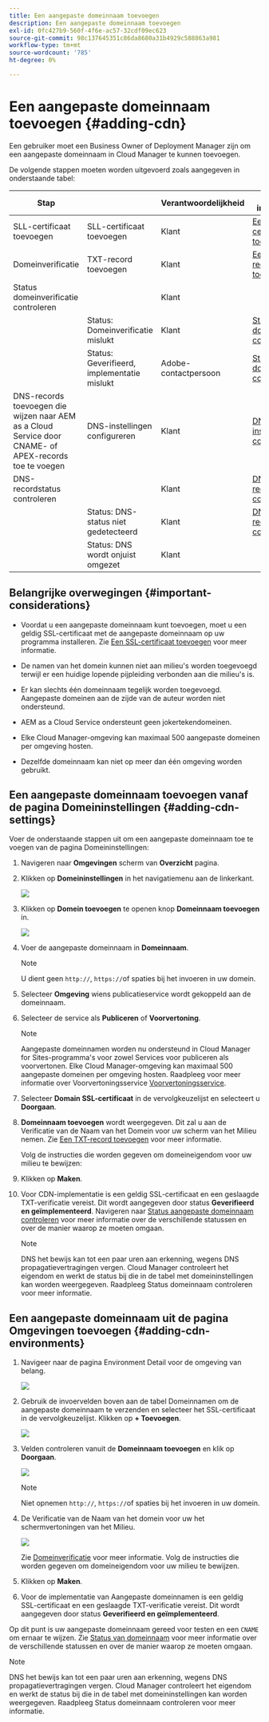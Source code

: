 ```yaml
---
title: Een aangepaste domeinnaam toevoegen
description: Een aangepaste domeinnaam toevoegen
exl-id: 0fc427b9-560f-4f6e-ac57-32cdf09ec623
source-git-commit: 98c137645351c86da8680a31b4929c588863a981
workflow-type: tm+mt
source-wordcount: '785'
ht-degree: 0%

---
```


# Een aangepaste domeinnaam toevoegen {#adding-cdn}

Een gebruiker moet een Business Owner of Deployment Manager zijn om een aangepaste domeinnaam in Cloud Manager te kunnen toevoegen.

De volgende stappen moeten worden uitgevoerd zoals aangegeven in onderstaande tabel:

| Stap |  | Verantwoordelijkheid | Meer informatie |
|--- |--- |--- |---|
| SLL-certificaat toevoegen | SLL-certificaat toevoegen | Klant | [Een SSL-certificaat toevoegen](https://experienceleague.adobe.com/docs/experience-manager-cloud-service/implementing/using-cloud-manager/manage-ssl-certificates/add-ssl-certificate.html?lang=en) |
| Domeinverificatie | TXT-record toevoegen | Klant | [Een TXT-record toevoegen](https://experienceleague.adobe.com/docs/experience-manager-cloud-service/implementing/using-cloud-manager/custom-domain-names/add-text-record.html?lang=en) |
| Status domeinverificatie controleren |  | Klant |  |
|  | Status: Domeinverificatie mislukt | Klant | [Status domeinnaam controleren](https://experienceleague.adobe.com/docs/experience-manager-cloud-service/implementing/using-cloud-manager/custom-domain-names/check-domain-name-status.html?lang=en) |
|  | Status: Geverifieerd, implementatie mislukt | Adobe-contactpersoon | [Status domeinnaam controleren](https://experienceleague.adobe.com/docs/experience-manager-cloud-service/implementing/using-cloud-manager/custom-domain-names/check-domain-name-status.html?lang=en) |
| DNS-records toevoegen die wijzen naar AEM as a Cloud Service door CNAME- of APEX-records toe te voegen | DNS-instellingen configureren | Klant | [DNS-instellingen configureren](https://experienceleague.adobe.com/docs/experience-manager-cloud-service/implementing/using-cloud-manager/custom-domain-names/configure-dns-settings.html?lang=en) |
| DNS-recordstatus controleren |  | Klant | [DNS-recordstatus controleren](https://experienceleague.adobe.com/docs/experience-manager-cloud-service/implementing/using-cloud-manager/custom-domain-names/check-dns-record-status.html?lang=en) |
|  | Status: DNS-status niet gedetecteerd | Klant | [DNS-recordstatus controleren](https://experienceleague.adobe.com/docs/experience-manager-cloud-service/implementing/using-cloud-manager/custom-domain-names/check-dns-record-status.html?lang=en) |
|  | Status: DNS wordt onjuist omgezet | Klant |  |


## Belangrijke overwegingen {#important-considerations}

* Voordat u een aangepaste domeinnaam kunt toevoegen, moet u een geldig SSL-certificaat met de aangepaste domeinnaam op uw programma installeren. Zie [Een SSL-certificaat toevoegen](/help/implementing/cloud-manager/managing-ssl-certifications/add-ssl-certificate.md) voor meer informatie.

* De namen van het domein kunnen niet aan milieu&#39;s worden toegevoegd terwijl er een huidige lopende pijpleiding verbonden aan die milieu&#39;s is.

* Er kan slechts één domeinnaam tegelijk worden toegevoegd. Aangepaste domeinen aan de zijde van de auteur worden niet ondersteund.

* AEM as a Cloud Service ondersteunt geen jokertekendomeinen.

* Elke Cloud Manager-omgeving kan maximaal 500 aangepaste domeinen per omgeving hosten.

* Dezelfde domeinnaam kan niet op meer dan één omgeving worden gebruikt.

## Een aangepaste domeinnaam toevoegen vanaf de pagina Domeininstellingen {#adding-cdn-settings}

Voer de onderstaande stappen uit om een aangepaste domeinnaam toe te voegen van de pagina Domeininstellingen:

1. Navigeren naar **Omgevingen** scherm van **Overzicht** pagina.

1. Klikken op **Domeininstellingen** in het navigatiemenu aan de linkerkant.

   ![](/help/implementing/cloud-manager/assets/cdn/cdn-create.png)

1. Klikken op **Domein toevoegen** te openen knop **Domeinnaam toevoegen** in.

   ![](/help/implementing/cloud-manager/assets/cdn/add-cdn1.png)

1. Voer de aangepaste domeinnaam in **Domeinnaam**.

   >[!NOTE]
   >U dient geen `http://`, `https://`of spaties bij het invoeren in uw domein.

1. Selecteer **Omgeving** wiens publicatieservice wordt gekoppeld aan de domeinnaam.

1. Selecteer de service als **Publiceren** of **Voorvertoning**.

   >[!NOTE]
   >Aangepaste domeinnamen worden nu ondersteund in Cloud Manager for Sites-programma&#39;s voor zowel Services voor publiceren als voorvertonen. Elke Cloud Manager-omgeving kan maximaal 500 aangepaste domeinen per omgeving hosten. Raadpleeg voor meer informatie over Voorvertoningsservice [Voorvertoningsservice](/help/implementing/cloud-manager/manage-environments.md#preview-service).

1. Selecteer **Domain SSL-certificaat** in de vervolgkeuzelijst en selecteert u **Doorgaan**.

1. **Domeinnaam toevoegen** wordt weergegeven. Dit zal u aan de Verificatie van de Naam van het Domein voor uw scherm van het Milieu nemen. Zie [Een TXT-record toevoegen](/help/implementing/cloud-manager/custom-domain-names/add-text-record.md) voor meer informatie.

   Volg de instructies die worden gegeven om domeineigendom voor uw milieu te bewijzen:

1. Klikken op **Maken**.
1. Voor CDN-implementatie is een geldig SSL-certificaat en een geslaagde TXT-verificatie vereist. Dit wordt aangegeven door status **Geverifieerd en geïmplementeerd**.
Navigeren naar [Status aangepaste domeinnaam controleren](/help/implementing/cloud-manager/custom-domain-names/check-domain-name-status.md) voor meer informatie over de verschillende statussen en over de manier waarop ze moeten omgaan.

   >[!NOTE]
   >DNS het bewijs kan tot een paar uren aan erkenning, wegens DNS propagatievertragingen vergen. Cloud Manager controleert het eigendom en werkt de status bij die in de tabel met domeininstellingen kan worden weergegeven. Raadpleeg Status domeinnaam controleren voor meer informatie.

## Een aangepaste domeinnaam uit de pagina Omgevingen toevoegen {#adding-cdn-environments}

1. Navigeer naar de pagina Environment Detail voor de omgeving van belang.

   ![](/help/implementing/cloud-manager/assets/cdn/cdn-create4.png)

1. Gebruik de invoervelden boven aan de tabel Domeinnamen om de aangepaste domeinnaam te verzenden en selecteer het SSL-certificaat in de vervolgkeuzelijst. Klikken op **+ Toevoegen**.

   ![](/help/implementing/cloud-manager/assets/cdn/cdn-create3.png)

1. Velden controleren vanuit de **Domeinnaam toevoegen** en klik op **Doorgaan**.

   ![](/help/implementing/cloud-manager/assets/cdn/cdn-create5.png)

   >[!NOTE]
   >Niet opnemen `http://`, `https://`of spaties bij het invoeren in uw domein.

1. De Verificatie van de Naam van het domein voor uw het schermvertoningen van het Milieu.

   ![](/help/implementing/cloud-manager/assets/cdn/cdn-create6.png)

   Zie [Domeinverificatie](/help/implementing/cloud-manager/custom-domain-names/add-text-record.md) voor meer informatie. Volg de instructies die worden gegeven om domeineigendom voor uw milieu te bewijzen.

1. Klikken op **Maken**.

1. Voor de implementatie van Aangepaste domeinnamen is een geldig SSL-certificaat en een geslaagde TXT-verificatie vereist. Dit wordt aangegeven door status **Geverifieerd en geïmplementeerd**.

Op dit punt is uw aangepaste domeinnaam gereed voor testen en een `CNAME` om ernaar te wijzen. Zie [Status van domeinnaam](/help/implementing/cloud-manager/custom-domain-names/check-domain-name-status.md) voor meer informatie over de verschillende statussen en over de manier waarop ze moeten omgaan.

>[!NOTE]
>DNS het bewijs kan tot een paar uren aan erkenning, wegens DNS propagatievertragingen vergen. Cloud Manager controleert het eigendom en werkt de status bij die in de tabel met domeininstellingen kan worden weergegeven. Raadpleeg Status domeinnaam controleren voor meer informatie.
